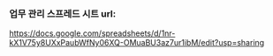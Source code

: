 ### 업무 관리 스프레드 시트 url: 
https://docs.google.com/spreadsheets/d/1nr-kX1V75y8UXxPaubWfNy06XQ-OMuaBU3az7ur1ibM/edit?usp=sharing
